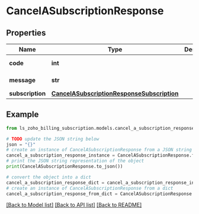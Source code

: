 # CancelASubscriptionResponse


## Properties

Name | Type | Description | Notes
------------ | ------------- | ------------- | -------------
**code** | **int** |  | [optional] [readonly] 
**message** | **str** |  | [optional] [readonly] 
**subscription** | [**CancelASubscriptionResponseSubscription**](CancelASubscriptionResponseSubscription.md) |  | [optional] 

## Example

```python
from ls_zoho_billing_subscription.models.cancel_a_subscription_response import CancelASubscriptionResponse

# TODO update the JSON string below
json = "{}"
# create an instance of CancelASubscriptionResponse from a JSON string
cancel_a_subscription_response_instance = CancelASubscriptionResponse.from_json(json)
# print the JSON string representation of the object
print(CancelASubscriptionResponse.to_json())

# convert the object into a dict
cancel_a_subscription_response_dict = cancel_a_subscription_response_instance.to_dict()
# create an instance of CancelASubscriptionResponse from a dict
cancel_a_subscription_response_from_dict = CancelASubscriptionResponse.from_dict(cancel_a_subscription_response_dict)
```
[[Back to Model list]](../README.md#documentation-for-models) [[Back to API list]](../README.md#documentation-for-api-endpoints) [[Back to README]](../README.md)


